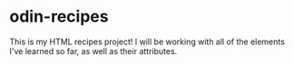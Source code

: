 # odin-recipes

This is my HTML recipes project! I will be working with all of the elements I've learned so far, as well as their attributes.